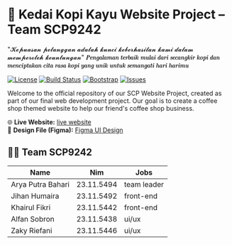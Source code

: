 # 🚨 Kedai Kopi Kayu Website Project – Team SCP9242

"𝓚𝓮𝓹𝓾𝓪𝓼𝓪𝓷 𝓹𝓮𝓵𝓪𝓷𝓰𝓰𝓪𝓷 𝓪𝓭𝓪𝓵𝓪𝓱 𝓴𝓾𝓷𝓬𝓲 𝓴𝓮𝓫𝓮𝓻𝓱𝓪𝓼𝓲𝓵𝓪𝓷 𝓴𝓪𝓶𝓲 𝓭𝓪𝓵𝓪𝓶 𝓶𝓮𝓶𝓹𝓮𝓻𝓸𝓵𝓮𝓱 𝓴𝓮𝓾𝓷𝓽𝓾𝓷𝓰𝓪𝓷"
𝑷𝒆𝒏𝒈𝒂𝒍𝒂𝒎𝒂𝒏 𝒕𝒆𝒓𝒃𝒂𝒊𝒌 𝒎𝒖𝒍𝒂𝒊 𝒅𝒂𝒓𝒊 𝒔𝒆𝒄𝒂𝒏𝒈𝒌𝒊𝒓 𝒌𝒐𝒑𝒊 𝒅𝒂𝒏 𝒎𝒆𝒏𝒄𝒊𝒑𝒕𝒂𝒌𝒂𝒏 𝒄𝒊𝒕𝒂 𝒓𝒂𝒔𝒂 𝒌𝒐𝒑𝒊 𝒚𝒂𝒏𝒈 𝒖𝒏𝒊𝒌 𝒖𝒏𝒕𝒖𝒌 𝒔𝒆𝒎𝒂𝒏𝒈𝒂𝒕𝒊 𝒉𝒂𝒓𝒊 𝒉𝒂𝒓𝒊𝒎𝒖

[![License](https://img.shields.io/badge/License-MIT-blue.svg)](https://opensource.org/licenses/MIT)
[![Build Status](https://img.shields.io/github/workflow/status/shitodcy/scp/CI)](https://github.com/shitodcy/scp/actions)
[![Bootstrap](https://img.shields.io/badge/Bootstrap-5-blue.svg)](https://getbootstrap.com/)
[![Issues](https://img.shields.io/github/issues/shitodcy/scp.svg)](https://github.com/shitodcy/scp/issues)

Welcome to the official repository of our SCP Website Project, created as part of our final web development project. Our goal is to create a coffee shop themed website to help our friend's coffee shop business.

🌐 **Live Website:** [live website](https://scp-puce.vercel.app/)  
🎨 **Design File (Figma):** [Figma UI Design](https://www.figma.com/design/6TeGhqC5ziwJRAnjLeYhn1/Projek-SCP?node-id=0-1&t=xaRu7TMMZPdRlwaN-1)

## 🧑‍💻 Team SCP9242

| Name               | Nim         |    Jobs     |
|--------------------|-------------|-------------|
| Arya Putra Bahari  | 23.11.5494  |  team leader|
| Jihan Humaira      | 23.11.5492  |  front-end  |
| Khairul Fikri      | 23.11.5442  |  front-end  |
| Alfan Sobron       | 23.11.5438  |   ui/ux     |
| Zaky Riefani       | 23.11.5446  |   ui/ux     |
